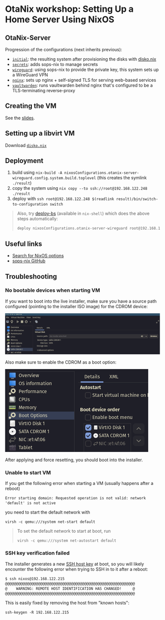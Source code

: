 # OtaNix workshop: Setting Up a Home Server Using NixOS

## OtaNix-Server

Progression of the configurations (next inherits previous):

- [`initial`](./otanix-server/initial/default.nix): the resulting system after provisioning the disks with [disko.nix](./otanix-server/initial/disko.nix)
- [`secrets`](./otanix-server/secrets/default.nix): adds sops-nix to manage secrets
- [`wireguard`](./otanix-server/wireguard/default.nix): using sops-nix to provide the private key, this system sets up a WireGuard VPN
- [`nginx`](./otanix-server/nginx/default.nix): sets up nginx + self-signed TLS for serving web-based services
- [`vaultwarden`](./otanix-server/vaultwarden/default.nix): runs vaultwarden behind nginx that's configured to be a TLS-terminating reverse-proxy

## Creating the VM

See the [slides](TODO).

## Setting up a libvirt VM

Download [`disko.nix`](./initial/disko.nix)

## Deployment

1. build using `nix-build -A nixosConfigurations.otanix-server-wireguard.config.system.build.toplevel` (this creates the symlink `./result`)
1. copy the system using `nix copy --to ssh://root@192.168.122.248 ./result`
1. deploy with `ssh root@192.168.122.248 $(readlink result)/bin/switch-to-configuration switch`

> Also, try [deploy-bs](https://github.com/xhalo32/deploy-bs) (available in `nix-shell`) which does the above steps automatically:
>
> ```sh
> deploy nixosConfigurations.otanix-server-wireguard root@192.168.122.248
> ```

## Useful links

- [Search for NixOS options](https://search.nixos.org/options?)
- [sops-nix GitHub](https://github.com/Mic92/sops-nix)

## Troubleshooting

### No bootable devices when starting VM

If you want to boot into the live installer, make sure you have a source path configured (pointing to the installer ISO image) for the CDROM device:

![](images/libvirt-cdrom.png)

Also make sure to enable the CDROM as a boot option:

![](images/libvirt-boot-options.png)

After applying and force resetting, you should boot into the installer.

### Unable to start VM

If you get the following error when starting a VM (usually happens after a reboot)

```
Error starting domain: Requested operation is not valid: network 'default' is not active
```

you need to start the default network with

```
virsh -c qemu:///system net-start default
```

> To set the default network to start at boot, run
> ```
> virsh -c qemu:///system net-autostart default
> ```

### SSH key verification failed

The installer generates a new [SSH host key](https://www.ssh.com/academy/ssh/host-key) at boot, so you will likely encounter the following error when trying to SSH in to it after a reboot:

```
$ ssh nixos@192.168.122.215
@@@@@@@@@@@@@@@@@@@@@@@@@@@@@@@@@@@@@@@@@@@@@@@@@@@@@@@@@@@
@    WARNING: REMOTE HOST IDENTIFICATION HAS CHANGED!     @
@@@@@@@@@@@@@@@@@@@@@@@@@@@@@@@@@@@@@@@@@@@@@@@@@@@@@@@@@@@
```

This is easily fixed by removing the host from "known hosts":

```
ssh-keygen -R 192.168.122.215
```